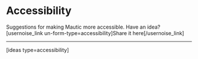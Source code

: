 # Accessibility

Suggestions for making Mautic more accessible. Have an idea? [usernoise_link un-form-type=accessibility]Share it here[/usernoise_link]  


------
[ideas type=accessibility]